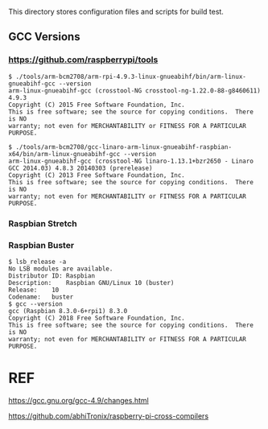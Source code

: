 This directory stores configuration files and scripts for build test.

## GCC Versions

### https://github.com/raspberrypi/tools


```
$ ./tools/arm-bcm2708/arm-rpi-4.9.3-linux-gnueabihf/bin/arm-linux-gnueabihf-gcc --version
arm-linux-gnueabihf-gcc (crosstool-NG crosstool-ng-1.22.0-88-g8460611) 4.9.3
Copyright (C) 2015 Free Software Foundation, Inc.
This is free software; see the source for copying conditions.  There is NO
warranty; not even for MERCHANTABILITY or FITNESS FOR A PARTICULAR PURPOSE.
```

```
$ ./tools/arm-bcm2708/gcc-linaro-arm-linux-gnueabihf-raspbian-x64/bin/arm-linux-gnueabihf-gcc --version
arm-linux-gnueabihf-gcc (crosstool-NG linaro-1.13.1+bzr2650 - Linaro GCC 2014.03) 4.8.3 20140303 (prerelease)
Copyright (C) 2013 Free Software Foundation, Inc.
This is free software; see the source for copying conditions.  There is NO
warranty; not even for MERCHANTABILITY or FITNESS FOR A PARTICULAR PURPOSE.
```

### Raspbian Stretch



### Raspbian Buster

```
$ lsb_release -a
No LSB modules are available.
Distributor ID:	Raspbian
Description:	Raspbian GNU/Linux 10 (buster)
Release:	10
Codename:	buster
$ gcc --version
gcc (Raspbian 8.3.0-6+rpi1) 8.3.0
Copyright (C) 2018 Free Software Foundation, Inc.
This is free software; see the source for copying conditions.  There is NO
warranty; not even for MERCHANTABILITY or FITNESS FOR A PARTICULAR PURPOSE.
```

# REF

https://gcc.gnu.org/gcc-4.9/changes.html

https://github.com/abhiTronix/raspberry-pi-cross-compilers